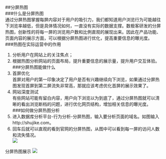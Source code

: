 ##分屏热图  
###什么是分屏热图  
通过分屏热图掌握每屏内容对于用户的吸引力，我们都知道用户浏览行为可能越往下浏览率越低，但是具体情况如何，一直没有实际的数据支撑。数极客研发的分屏热图，创新性的将每一屏的浏览用户数和比例直观的展现出来。因此在产品功能、页面内容的展示方面，可以根据分屏热图进行优化，提高重要信息的曝光度。  
###热图在实际运营中的作用  
1.	分析用户在网站上的关注焦点；  
2.	根据热图分析网站的页面布局，提升重要信息的展示量，提升用户交互体验。  
###分屏热图能做什么  
1.	首屏优化  
首屏对用户的第一印象决定了用户是否有兴趣继续向下浏览，如果通过分屏热图发现首屏到第二屏流失非常高，那就应该考虑优化首屏的展示效果了。  
2.	网站深度测试  
有些网站可能有留白内容，用户向下浏览以为到底了，通过分屏热图就可以清晰的看出浏览断档的问题，进行优化网页结构，增加相关信息的曝光度。  
###如何做分屏热图分析  
1.	进入数据库分析平台-行为分析-分屏热图，输入要分析页面的域名。如图输入http://shujike.com。  
2.	回车后就可以直观的看到官网的分屏热图，从图中可以看到每一屏的访问人数和流失情况。  
![](http://www.shujike.com/docsimg/分屏热图1.jpg)  

分屏热图展示
![](http://www.shujike.com/docsimg/分屏热图2.jpg)  
 

